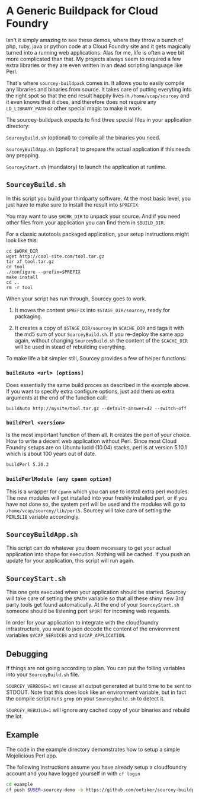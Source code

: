 # A Generic Buildpack for Cloud Foundry

Isn't it simply amazing to see these demos, where they throw a bunch of php,
ruby, java or python code at a Cloud Foundry site and it gets magically
turned into a running web applications.  Alas for me, life is often a wee
bit more complicated than that.  My projects always seem to required a few
extra libraries or they are even written in an dead scripting language like
Perl.

That's where `sourcey-buildpack` comes in. It allows you to easily compile
any libraries and binaries from source.  It takes care of putting everyting
into the right spot so that the end result happily lives in
`/home/vcap/sourcey` and it even knows that it does, and therefore does not
require any `LD_LIBRARY_PATH` or other special magic to make it work.

The sourcey-buildpack expects to find three special files in your application directory:

`SourceyBuild.sh` (optional) to compile all the binaries you need.

`SourceyBuildApp.sh` (optional) to prepare the actual application if this needs any prepping.

`SourceyStart.sh` (mandatory) to launch the application at runtime.

## `SourceyBuild.sh`

In this script you build your thirdparty software. At the most basic level, you just have
to make sure to install the result into `$PREFIX`.

You may want to use `$WORK_DIR` to unpack your source. And if you need other files from your application
you can find them in `$BUILD_DIR`.

For a classic autotools packaged application, your setup instructions might
look like this:

```shell
cd $WORK_DIR
wget http://cool-site.com/tool.tar.gz
tar xf tool.tar.gz
cd tool
./configure --prefix=$PREFIX
make install
cd ..
rm -r tool
```

When your script has run through, Sourcey goes to work.

1. It moves the content `$PREFIX` into `$STAGE_DIR/sourcey`, ready for packaging.

2. It creates a copy of `$STAGE_DIR/sourcey` in `$CACHE_DIR` and tags it
   with the md5 sum of your `SourceyBuild.sh`.  If you re-deploy the same
   app again, without changing `SourceyBuild.sh` the content of the
   `$CACHE_DIR` will be used in stead of rebuilding everything.

To make life a bit simpler still, Sourcey provides a few of helper functions:

### `buildAuto <url> [options]`

Does essentially the same build proces as described in the example above. If you
want to specify extra configure options, just add them as extra arguments at
the end of the function call:

```shell
buildAuto http://mysite/tool.tar.gz --default-answer=42 --switch-off
```

### `buildPerl <version>`

Is the most important function of them all. It creates the perl of your
choice.  How to write a decent web application without Perl.  Since most
Cloud Foundry setups are on Ubuntu lucid (10.04) stacks, perl is at version 5.10.1
which is about 100 years out of date. 

```sh
buildPerl 5.20.2
```

### `buildPerlModule [any cpanm option]`

This is a wrapper for `cpanm` which you can use to install extra perl modules.
The new modules will get installed into your freshly installed perl,
or if you have not done so, the system perl will be used and the modules
will go to `/home/vcap/sourcey/lib/perl5`.  Sourcey will take care of
setting the `PERL5LIB` variable accordingly.

## `SourceyBuildApp.sh`

This script can do whatever you deem necessary to get your actual
application into shape for execution.  Nothing will be cached.  If you push
an update for your application, this script will run again.


## `SourceyStart.sh`

This one gets executed when your application should be started. Sourcey will
take care of setting the `$PATH` variable so that all these shiny new 3rd party
tools get found automatically.  At the end of your `SourceyStart.sh` someone
should be listening port `$PORT` for incoming web requests.

In order for your application to integrate with the cloudfoundry
infrastructure, you want to json decode the content of the environment
variables `$VCAP_SERVICES` and `$VCAP_APPLICATION`.

## Debugging

If things are not going according to plan. You can put the folling variables
into your `SourceyBuild.sh` file.

`SOURCEY_VERBOSE=1` will cause all output generated at build time to be sent
to STDOUT.  Note that this does look like an environment variable, but
in fact the compile script runs `grep` on your `SourceyBuild.sh` to detect it.

`SOURCEY_REBUILD=1` will ignore any cached copy of your binaries and rebuild the lot.

## Example

The code in the example directory demonstrates how to setup a simple
Mojolicious Perl app.

The following instructions assume you have already setup a cloudfoundry
account and you have logged yourself in with `cf login`

```sh
cd example
cf push $USER-sourcey-demo -b https://github.com/oetiker/sourcey-buildpack
```


